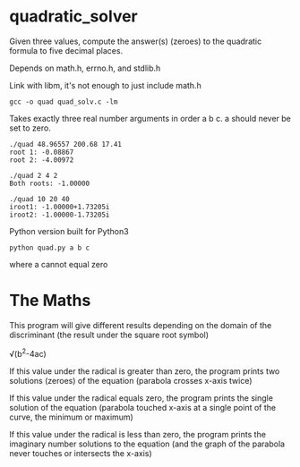 # quadratic_solver
Given three values, compute the answer(s) (zeroes) to the quadratic formula to five decimal places.

Depends on math.h, errno.h, and stdlib.h

Link with libm, it's not enough to just include math.h
```
gcc -o quad quad_solv.c -lm
```
Takes exactly three real number arguments in order a b c. a should never be set to zero.
```
./quad 48.96557 200.68 17.41
root 1: -0.08867
root 2: -4.00972
```
```
./quad 2 4 2
Both roots: -1.00000
```
```
./quad 10 20 40
iroot1: -1.00000+1.73205i
iroot2: -1.00000-1.73205i
```
Python version built for Python3
```
python quad.py a b c
```
where a cannot equal zero

# The Maths
This program will give different results depending on the domain of the discriminant (the result under the square root symbol)

&radic;(b<sup>2</sup>-4ac)

If this value under the radical is greater than zero, the program prints two solutions (zeroes) of the equation (parabola crosses x-axis twice) 

If this value under the radical equals zero, the program prints the single solution of the equation (parabola touched x-axis at a single point of the curve, the minimum or maximum)

If this value under the radical is less than zero, the program prints the imaginary number solutions to the equation (and the graph of the parabola never touches or intersects the x-axis)

